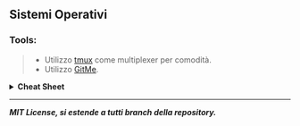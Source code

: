## Sistemi Operativi
### Tools:
>- Utilizzo [tmux](https://github.com/tmux/tmux) come multiplexer per comodità.
>- Utilizzo [GitMe](https://github.com/Raven-s-Soul/GitMe). 

<details>
<summary><b>Cheat Sheet</b></summary><br>
<details>
<summary>docker</summary><br>

>| Comando | spiegazione |
>| :--: | :-- |
>| docker exec -it os2425 bash | Add a new terminal in the same docker instance |
>| docker container start os2425 | Start os2425 |
>| docker container attach os2425 | Attach to os2425 |
</details>

<details>
<summary>tmux</summary><br>

>- My usualy **tmux comodity commads**, `Ctrl + b` followed by:
>  
>| Key | spiegazione |
>| :--: | :-- |  
>| `w` | select window |
>| `c` | new window |
>| `x` | delete pannel |
>| `"` or `%` | add vertical or orizonal pannel |
>| `<Any arrow key>` or `o` | select pannel |
>| `[` | Scrolling mode |
>| `?` | tmux in console guide |
</details>

> **nano** easy text editor `Ctrl + <Key>`

<details>
<summary>How to setup GitMe for os2425</summary><br>
  
>1) Step Clone
>```diff
>git clone https://github.com/Raven-s-Soul/GitMe.git
>cd GitMe/GitMe
>```
>2) Step Edit macro.h
>```diff
>+ #define REPOSITORY_NAME "GameSaves" -> "SistemiOperativi" or whatever
>```
>3) Step Compile
>```diff
>- if you have access to CMake or root/sudo use the .sh file from the main folder and your done
>g++ -o GitMeOS main.cpp main.h macro.cpp macro.h commmands.cpp commands.h
>```
>4) Step Log in GitHub ... (Hard)
>```diff
>git config --global user.name "yourUsername"
>git config --global user.email "your@email.dot"
>git config --global user.password "yourPersonalAccessToken"
>- you can find them in .gitconfig file in the home folder
>git config --global credential.helper store
>git config advice.addIgnoredFile false
>- usefull config to set
>```
><s> 5) Step Move the exec to /bin folder </s>
>
>5) Step .... use it from home since you got no perms
>```diff
>./GitMeOS ./<whatever>
>- Make sure you got no "/" afer the folder name... the tab usualy add / after
>- At least until GitMe get updated
>```
>
>[Make your Personal Access Token](https://docs.github.com/en/authentication/keeping-your-account-and-data-secure/managing-your-personal-access-tokens#creating-a-fine-grained-personal-access-token) (Actualy mid)
>
><details>
><summary>My settings</summary><br>
>   
>>Only select repositories and no expiration date.
>>- AttestationsAccess: Read-only
>>- Commit statusesAccess: Read and write
>>- ContentsAccess: Read and write
>>- Merge queuesAccess: Read and write
>>- MetadataAccess: Read-only
></details> <!-- My Settings  -->
</details> <!-- GitMe  -->
</details> <!-- Cheat Sheet  -->

***

***<p style="align:center;">MIT License, si estende a tutti branch della repository.</p>***
